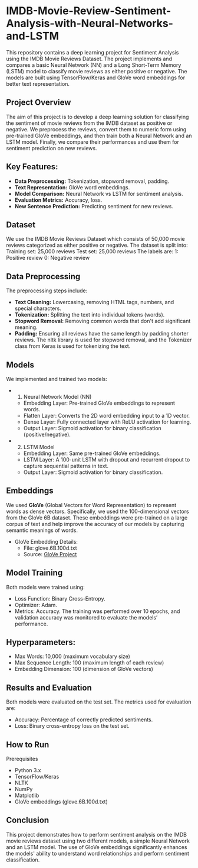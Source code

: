 # IMDB-Movie-Review-Sentiment-Analysis-with-Neural-Networks-and-LSTM
This repository contains a deep learning project for Sentiment Analysis using the IMDB Movie Reviews Dataset. The project implements and compares a basic Neural Network (NN) and a Long Short-Term Memory (LSTM) model to classify movie reviews as either positive or negative. The models are built using TensorFlow/Keras and GloVe word embeddings for better text representation.

## Project Overview
The aim of this project is to develop a deep learning solution for classifying the sentiment of movie reviews from the IMDB dataset as positive or negative. We preprocess the reviews, convert them to numeric form using pre-trained GloVe embeddings, and then train both a Neural Network and an LSTM model. Finally, we compare their performances and use them for sentiment prediction on new reviews.

## Key Features:
* **Data Preprocessing:** Tokenization, stopword removal, padding.
* **Text Representation:** GloVe word embeddings.
* **Model Comparison:** Neural Network vs LSTM for sentiment analysis.
* **Evaluation Metrics:** Accuracy, loss.
* **New Sentence Prediction:** Predicting sentiment for new reviews.

## Dataset
We use the IMDB Movie Reviews Dataset which consists of 50,000 movie reviews categorized as either positive or negative. The dataset is split into:
Training set: 25,000 reviews
Test set: 25,000 reviews
The labels are:
1: Positive review
0: Negative review

## Data Preprocessing
The preprocessing steps include:
* **Text Cleaning:** Lowercasing, removing HTML tags, numbers, and special characters.
* **Tokenization:** Splitting the text into individual tokens (words).
* **Stopword Removal:** Removing common words that don't add significant meaning.
* **Padding:** Ensuring all reviews have the same length by padding shorter reviews.
The nltk library is used for stopword removal, and the Tokenizer class from Keras is used for tokenizing the text.

## Models
We implemented and trained two models:
* 1. Neural Network Model (NN)
  * Embedding Layer: Pre-trained GloVe embeddings to represent words.
  * Flatten Layer: Converts the 2D word embedding input to a 1D vector.
  * Dense Layer: Fully connected layer with ReLU activation for learning.
  * Output Layer: Sigmoid activation for binary classification (positive/negative).
* 2. LSTM Model
  * Embedding Layer: Same pre-trained GloVe embeddings.
  * LSTM Layer: A 100-unit LSTM with dropout and recurrent dropout to capture sequential patterns in text.
  * Output Layer: Sigmoid activation for binary classification.
  
## Embeddings
We used **GloVe** (Global Vectors for Word Representation) to represent words as dense vectors. Specifically, we used the 100-dimensional vectors from the GloVe 6B dataset. These embeddings were pre-trained on a large corpus of text and help improve the accuracy of our models by capturing semantic meanings of words.

* GloVe Embedding Details:
  * File: glove.6B.100d.txt
  * Source: [GloVe Project](https://nlp.stanford.edu/projects/glove/)

## Model Training
Both models were trained using:
* Loss Function: Binary Cross-Entropy.
* Optimizer: Adam.
* Metrics: Accuracy.
The training was performed over 10 epochs, and validation accuracy was monitored to evaluate the models’ performance.

## Hyperparameters:
* Max Words: 10,000 (maximum vocabulary size)
* Max Sequence Length: 100 (maximum length of each review)
* Embedding Dimension: 100 (dimension of GloVe vectors)

## Results and Evaluation
Both models were evaluated on the test set. The metrics used for evaluation are:
* Accuracy: Percentage of correctly predicted sentiments.
* Loss: Binary cross-entropy loss on the test set.

## How to Run
Prerequisites
* Python 3.x
* TensorFlow/Keras
* NLTK
* NumPy
* Matplotlib
* GloVe embeddings (glove.6B.100d.txt)

## Conclusion
This project demonstrates how to perform sentiment analysis on the IMDB movie reviews dataset using two different models, a simple Neural Network and an LSTM model. The use of GloVe embeddings significantly enhances the models' ability to understand word relationships and perform sentiment classification.
